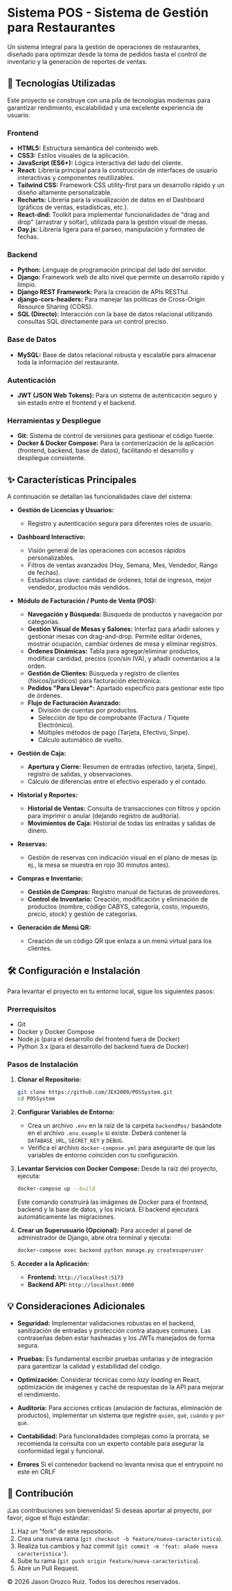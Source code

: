 
# **Sistema POS - Sistema de Gestión para Restaurantes**

Un sistema integral para la gestión de operaciones de restaurantes, diseñado para optimizar desde la toma de pedidos hasta el control de inventario y la generación de reportes de ventas.

## 🚀 **Tecnologías Utilizadas**

Este proyecto se construye con una pila de tecnologías modernas para garantizar rendimiento, escalabilidad y una excelente experiencia de usuario.

### **Frontend**

  * **HTML5:** Estructura semántica del contenido web.
  * **CSS3:** Estilos visuales de la aplicación.
  * **JavaScript (ES6+):** Lógica interactiva del lado del cliente.
  * **React:** Librería principal para la construcción de interfaces de usuario interactivas y componentes reutilizables.
  * **Tailwind CSS:** Framework CSS utility-first para un desarrollo rápido y un diseño altamente personalizable.
  * **Recharts:** Librería para la visualización de datos en el Dashboard (gráficos de ventas, estadísticas, etc.).
  * **React-dnd:** Toolkit para implementar funcionalidades de "drag and drop" (arrastrar y soltar), utilizada para la gestión visual de mesas.
  * **Day.js:** Librería ligera para el parseo, manipulación y formateo de fechas.

### **Backend**

  * **Python:** Lenguaje de programación principal del lado del servidor.
  * **Django:** Framework web de alto nivel que permite un desarrollo rápido y limpio.
  * **Django REST Framework:** Para la creación de APIs RESTful.
  * **django-cors-headers:** Para manejar las políticas de Cross-Origin Resource Sharing (CORS).
  * **SQL (Directo):** Interacción con la base de datos relacional utilizando consultas SQL directamente para un control preciso.

### **Base de Datos**

  * **MySQL:** Base de datos relacional robusta y escalable para almacenar toda la información del restaurante.

### **Autenticación**

  * **JWT (JSON Web Tokens):** Para un sistema de autenticación seguro y sin estado entre el frontend y el backend.

### **Herramientas y Despliegue**

  * **Git:** Sistema de control de versiones para gestionar el código fuente.
  * **Docker & Docker Compose:** Para la contenerización de la aplicación (frontend, backend, base de datos), facilitando el desarrollo y despliegue consistente.

## ✨ **Características Principales**

A continuación se detallan las funcionalidades clave del sistema:

  * **Gestión de Licencias y Usuarios:**

      * Registro y autenticación segura para diferentes roles de usuario.

  * **Dashboard Interactivo:**

      * Visión general de las operaciones con accesos rápidos personalizables.
      * Filtros de ventas avanzados (Hoy, Semana, Mes, Vendedor, Rango de fechas).
      * Estadísticas clave: cantidad de órdenes, total de ingresos, mejor vendedor, productos más vendidos.

  * **Módulo de Facturación / Punto de Venta (POS):**

      * **Navegación y Búsqueda:** Búsqueda de productos y navegación por categorías.
      * **Gestión Visual de Mesas y Salones:** Interfaz para añadir salones y gestionar mesas con drag-and-drop. Permite editar órdenes, mostrar ocupación, cambiar órdenes de mesa y eliminar registros.
      * **Órdenes Dinámicas:** Tabla para agregar/eliminar productos, modificar cantidad, precios (con/sin IVA), y añadir comentarios a la orden.
      * **Gestión de Clientes:** Búsqueda y registro de clientes (físicos/jurídicos) para facturación electrónica.
      * **Pedidos "Para Llevar":** Apartado específico para gestionar este tipo de órdenes.
      * **Flujo de Facturación Avanzado:**
          * División de cuentas por productos.
          * Selección de tipo de comprobante (Factura / Tiquete Electrónico).
          * Múltiples métodos de pago (Tarjeta, Efectivo, Sinpe).
          * Cálculo automático de vuelto.

  * **Gestión de Caja:**

      * **Apertura y Cierre:** Resumen de entradas (efectivo, tarjeta, Sinpe), registro de salidas, y observaciones.
      * Cálculo de diferencias entre el efectivo esperado y el contado.

  * **Historial y Reportes:**

      * **Historial de Ventas:** Consulta de transacciones con filtros y opción para imprimir o anular (dejando registro de auditoría).
      * **Movimientos de Caja:** Historial de todas las entradas y salidas de dinero.

  * **Reservas:**

      * Gestión de reservas con indicación visual en el plano de mesas (p. ej., la mesa se muestra en rojo 30 minutos antes).

  * **Compras e Inventario:**

      * **Gestión de Compras:** Registro manual de facturas de proveedores.
      * **Control de Inventario:** Creación, modificación y eliminación de productos (nombre, código CABYS, categoría, costo, impuesto, precio, stock) y gestión de categorías.

  * **Generación de Menú QR:**

      * Creación de un código QR que enlaza a un menú virtual para los clientes.

## 🛠️ **Configuración e Instalación**

Para levantar el proyecto en tu entorno local, sigue los siguientes pasos:

### **Prerrequisitos**

  * Git
  * Docker y Docker Compose
  * Node.js (para el desarrollo del frontend fuera de Docker)
  * Python 3.x (para el desarrollo del backend fuera de Docker)

### **Pasos de Instalación**

1.  **Clonar el Repositorio:**

    ```bash
    git clone https://github.com/JEX2009/POSSystem.git
    cd POSSystem
    ```

2.  **Configurar Variables de Entorno:**

      * Crea un archivo `.env` en la raíz de la carpeta `backendPos/` basándote en el archivo `.env.example` si existe. Deberá contener la `DATABASE_URL`, `SECRET_KEY` y `DEBUG`.
      * Verifica el archivo `docker-compose.yml` para asegurarte de que las variables de entorno coinciden con tu configuración.

3.  **Levantar Servicios con Docker Compose:**
    Desde la raíz del proyecto, ejecuta:

    ```bash
    docker-compose up --build
    ```

    Este comando construirá las imágenes de Docker para el frontend, backend y la base de datos, y los iniciará. El backend ejecutará automáticamente las migraciones.

4.  **Crear un Superusuario (Opcional):**
    Para acceder al panel de administrador de Django, abre otra terminal y ejecuta:

    ```bash
    docker-compose exec backend python manage.py createsuperuser
    ```

5.  **Acceder a la Aplicación:**

      * **Frontend:** `http://localhost:5173`
      * **Backend API:** `http://localhost:8000`

## 💡 **Consideraciones Adicionales**

  * **Seguridad:** Implementar validaciones robustas en el backend, sanitización de entradas y protección contra ataques comunes. Las contraseñas deben estar hasheadas y los JWTs manejados de forma segura.
  * **Pruebas:** Es fundamental escribir pruebas unitarias y de integración para garantizar la calidad y estabilidad del código.
  * **Optimización:** Considerar técnicas como *lazy loading* en React, optimización de imágenes y caché de respuestas de la API para mejorar el rendimiento.
  * **Auditoría:** Para acciones críticas (anulación de facturas, eliminación de productos), implementar un sistema que registre `quién`, `qué`, `cuándo` y `por qué`.
  * **Contabilidad:** Para funcionalidades complejas como la prorrata, se recomienda la consulta con un experto contable para asegurar la conformidad legal y funcional.

  * **Errores** Si el contenedor backend no levanta revisa que el entrypoint no este en CRLF
## 🤝 **Contribución**

¡Las contribuciones son bienvenidas\! Si deseas aportar al proyecto, por favor, sigue el flujo estándar:

1.  Haz un "fork" de este repositorio.
2.  Crea una nueva rama (`git checkout -b feature/nueva-caracteristica`).
3.  Realiza tus cambios y haz commit (`git commit -m 'feat: añade nueva característica'`).
4.  Sube tu rama (`git push origin feature/nueva-caracteristica`).
5.  Abre un Pull Request.



© 2026 Jason Orozco Ruiz. Todos los derechos reservados.